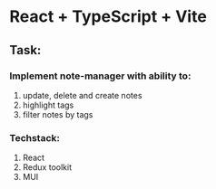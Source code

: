 # React + TypeScript + Vite

## Task:

### Implement note-manager with ability to:

1.  update, delete and create notes
2.  highlight tags
3.  filter notes by tags

### Techstack:

1. React
2. Redux toolkit
3. MUI
